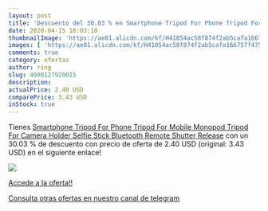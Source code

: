 ```yaml
---
layout: post
title: 'Descuento del 30.03 % en Smartphone Tripod For Phone Tripod For M'
date: 2020-04-15 16:03:18
thumbnailImage: 'https://ae01.alicdn.com/kf/H41054ac58f874f2ab5cafa166757f475X/Smartphone-Tripod-For-Phone-Tripod-For-Mobile-Monopod-Tripod-For-Camera-Holder-Selfie-Stick-Bluetooth-Remote.jpg_350x350._SL200_.jpg'
images: [ 'https://ae01.alicdn.com/kf/H41054ac58f874f2ab5cafa166757f475X/Smartphone-Tripod-For-Phone-Tripod-For-Mobile-Monopod-Tripod-For-Camera-Holder-Selfie-Stick-Bluetooth-Remote.jpg_350x350._SL200_.jpg' ]
comments: true
category: ofertas
author: ring
slug: 4000127920015
description:
actualPrice: 2.40 USD
comparePrice: 3.43 USD
inStock: true
---
```


Tienes [Smartphone Tripod For Phone Tripod For Mobile Monopod Tripod For Camera Holder Selfie Stick Bluetooth Remote Shutter Release](https://www.amazon.com/dp/4000127920015/?tag=redken08-20) con un 30.03 % de descuento con precio de oferta de 2.40 USD (original: 3.43 USD) en el siguiente enlace!

[![](https://ae01.alicdn.com/kf/H41054ac58f874f2ab5cafa166757f475X/Smartphone-Tripod-For-Phone-Tripod-For-Mobile-Monopod-Tripod-For-Camera-Holder-Selfie-Stick-Bluetooth-Remote.jpg_350x350._SL200_.jpg)](https://www.amazon.com/dp/4000127920015/?tag=redken08-20)

[Accede a la oferta!!](https://www.amazon.com/dp/4000127920015/?tag=redken08-20)

[Consulta otras ofertas en nuestro canal de telegram](https://t.me/s/ofertas25)
